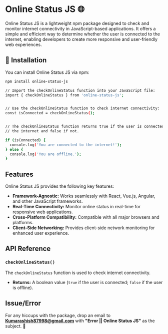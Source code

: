 # Online Status JS 🌐

Online Status JS is a lightweight npm package designed to check and monitor internet connectivity in JavaScript-based applications. It offers a simple and efficient way to determine whether the user is connected to the internet, enabling developers to create more responsive and user-friendly web experiences.

## 🚀 Installation

You can install Online Status JS via npm:

```bash
npm install online-status-js

// Import the checkOnlineStatus function into your JavaScript file: 
import { checkOnlineStatus } from 'online-status-js';


// Use the checkOnlineStatus function to check internet connectivity:
const isConnected = checkOnlineStatus();


// The checkOnlineStatus function returns true if the user is connected to 
// the internet and false if not.

if (isConnected) {
  console.log('You are connected to the internet!');
} else {
  console.log('You are offline.');
}


```

## Features

Online Status JS provides the following key features:

- **Framework-Agnostic:** Works seamlessly with React, Vue.js, Angular, and other JavaScript frameworks.
- **Real-Time Connectivity:** Monitor online status in real-time for responsive web applications.
- **Cross-Platform Compatibility:** Compatible with all major browsers and platforms.
- **Client-Side Networking:** Provides client-side network monitoring for enhanced user experience.


## API Reference

### `checkOnlineStatus()`

The `checkOnlineStatus` function is used to check internet connectivity.

- **Returns:** A boolean value (`true` if the user is connected; `false` if the user is offline).


## Issue/Error
For any hiccups with the package, drop an email to **Kumarashish87998@gmail.com** with **"Error || Online Status JS"** as the subject. 📧